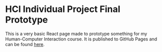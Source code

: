 # HCI Individual Project Final Prototype

This is a very basic React page made to prototype something for my Human-Computer Interaction course. It is published to GitHub Pages and can be found [here](https://ja9q.github.io/hci-solo-prototype/).